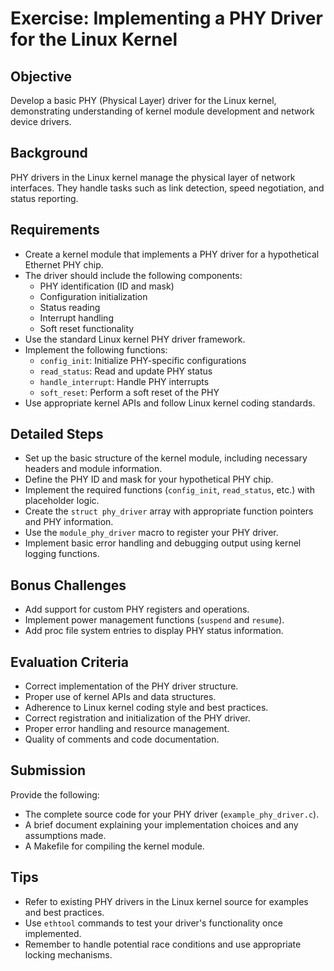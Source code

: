 # Exercise: Implementing a PHY Driver for the Linux Kernel

## Objective
Develop a basic PHY (Physical Layer) driver for the Linux kernel, demonstrating understanding of kernel module development and network device drivers.

## Background
PHY drivers in the Linux kernel manage the physical layer of network interfaces. They handle tasks such as link detection, speed negotiation, and status reporting.

## Requirements

* Create a kernel module that implements a PHY driver for a hypothetical Ethernet PHY chip.
* The driver should include the following components:
    * PHY identification (ID and mask)
    * Configuration initialization
    * Status reading
    * Interrupt handling
    * Soft reset functionality
* Use the standard Linux kernel PHY driver framework.
* Implement the following functions:
    * `config_init`: Initialize PHY-specific configurations
    * `read_status`: Read and update PHY status
    * `handle_interrupt`: Handle PHY interrupts
    * `soft_reset`: Perform a soft reset of the PHY
* Use appropriate kernel APIs and follow Linux kernel coding standards.

## Detailed Steps

* Set up the basic structure of the kernel module, including necessary headers and module information.
* Define the PHY ID and mask for your hypothetical PHY chip.
* Implement the required functions (`config_init`, `read_status`, etc.) with placeholder logic.
* Create the `struct phy_driver` array with appropriate function pointers and PHY information.
* Use the `module_phy_driver` macro to register your PHY driver.
* Implement basic error handling and debugging output using kernel logging functions.

## Bonus Challenges

* Add support for custom PHY registers and operations.
* Implement power management functions (`suspend` and `resume`).
* Add proc file system entries to display PHY status information.

## Evaluation Criteria

* Correct implementation of the PHY driver structure.
* Proper use of kernel APIs and data structures.
* Adherence to Linux kernel coding style and best practices.
* Correct registration and initialization of the PHY driver.
* Proper error handling and resource management.
* Quality of comments and code documentation.

## Submission

Provide the following:
* The complete source code for your PHY driver (`example_phy_driver.c`).
* A brief document explaining your implementation choices and any assumptions made.
* A Makefile for compiling the kernel module.

## Tips

* Refer to existing PHY drivers in the Linux kernel source for examples and best practices.
* Use `ethtool` commands to test your driver's functionality once implemented.
* Remember to handle potential race conditions and use appropriate locking mechanisms.

